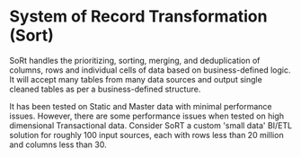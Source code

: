 # System of Record Transformation (Sort)
SoRt handles the prioritizing, sorting, merging, and deduplication of columns, rows and individual cells of data based on business-defined logic. It will accept many tables from many data sources and output single cleaned tables as per a business-defined structure. 

It has been tested on Static and Master data with minimal performance issues. However, there are some performance issues when tested on high dimensional Transactional data. Consider SoRT a custom 'small data' BI/ETL solution for roughly 100 input sources, each with rows less than 20 million and columns less than 30.  
